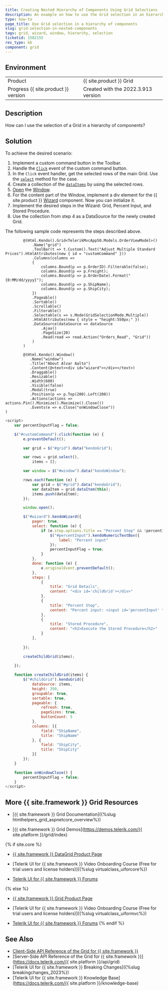 ```yaml
---
title: Creating Nested Hierarchy of Components Using Grid Selections
description: An example on how to use the Grid selection in an hierarchy of components.
type: how-to
page_title: Use Grid selection in a hierarchy of components
slug: grid-selection-in-nested-components
tags: grid, wizard, window, hierarchy, selection
ticketid: 1582155
res_type: kb
component: grid
---
```


## Environment

<table>
 <tr>
  <td>Product</td>
  <td>{{ site.product }} Grid</td>
 </tr>
 <tr>
  <td>Progress {{ site.product }} version</td>
  <td>Created with the 2022.3.913 version</td>
 </tr>
</table>

## Description

How can I use the selection of a Grid in a hierarchy of components?

## Solution

To achieve the desired scenario: 

1. Implement a custom command button in the Toolbar.
1. Handle the [`Click`](https://api.jquery.com/click/) event of the custom command button.
1. In the `Click` event handler, get the selected rows of the main Grid. Use the [`select`](https://docs.telerik.com/kendo-ui/api/javascript/ui/grid/methods/select) method for the case.
1. Create a collection of the [`dataItems`](https://docs.telerik.com/kendo-ui/api/javascript/ui/grid/methods/dataitem) by using the selected rows.
1. [Open](https://docs.telerik.com/kendo-ui/api/javascript/ui/window/methods/open) the [Window](https://demos.telerik.com/aspnet-mvc/window).
1. For the content part of the Window, implement a div element for the {{ site.product }} [Wizard](https://demos.telerik.com/aspnet-mvc/wizard) component. Now you can initialize it.
1. Implement the desired steps in the Wizard: Grid, Percent Input, and Stored Procedure.
1. Use the collection from step 4 as a DataSource for the newly created Grid.

The following sample code represents the steps described above.

```Index.cshtml
        @(Html.Kendo().Grid<TelerikMvcApp50.Models.OrderViewModel>()
            .Name("grid")
            .ToolBar(t => t.Custom().Text("Adjust Multiple Standard Prices").HtmlAttributes(new { id = "customCommand" }))
            .Columns(columns =>
            {
                columns.Bound(p => p.OrderID).Filterable(false);
                columns.Bound(p => p.Freight);
                columns.Bound(p => p.OrderDate).Format("{0:MM/dd/yyyy}");
                columns.Bound(p => p.ShipName);
                columns.Bound(p => p.ShipCity);
            })
            .Pageable()
            .Sortable()
            .Scrollable()
            .Filterable()
            .Selectable(s => s.Mode(GridSelectionMode.Multiple))
            .HtmlAttributes(new { style = "height:550px;" })
            .DataSource(dataSource => dataSource
                .Ajax()
                .PageSize(20)
                .Read(read => read.Action("Orders_Read", "Grid"))
            )
        )

        @(Html.Kendo().Window()
           .Name("window")
           .Title("About Alvar Aalto")
           .Content(@<text><div id="wizard"></div></text>)
           .Draggable()
           .Resizable()
           .Width(600)
           .Visible(false)
           .Modal(true)
           .Position(p => p.Top(200).Left(200))
           .Actions(actions => actions.Pin().Minimize().Maximize().Close())
           .Events(e => e.Close("onWindowClose"))
)
```
```JavaScript
<script>
    var percentInputFlag = false;

    $("#customCommand").click(function (e) {
        e.preventDefault();

        var grid = $("#grid").data("kendoGrid");

        var rows = grid.select(),
            items = [];

        var window = $("#window").data("kendoWindow");

        rows.each(function (e) {
            var grid = $("#grid").data("kendoGrid");
            var dataItem = grid.dataItem(this);
            items.push(dataItem);
        });

        window.open();

        $("#wizard").kendoWizard({
            pager: true,
            select: function (e) {
                if (e.step.options.title == "Percent Step" && !percentInputFlag) {
                    $("#percentInput").kendoNumericTextBox({
                        label: "Percent input"
                    });
                    percentInputFlag = true;
                }
            },
            done: function (e) {
                e.originalEvent.preventDefault();
            },
            steps: [    
                {
                    title: "Grid Details",
                    content: "<div id='childGrid'></div>"
                },
                {
                    title: "Percent Step",
                    content: "Percent input: <input id='percentInput' type='number' value='30' min='0' max='100'/>"
                },
                {
                    title: "Stored Procedure",
                    content: "<h2>Execute the Stored Procedure</h2>"
                }
            ],
            
        });

        createChildGrid(items);
        
    });

    function createChildGrid(items) {
        $("#childGrid").kendoGrid({
            dataSource: items,
            height: 350,
            groupable: true,
            sortable: true,
            pageable: {
                refresh: true,
                pageSizes: true,
                buttonCount: 5
            },
            columns: [{
                field: "ShipName",
                title: "ShipName"
            }, {
                field: "ShipCity",
                title: "ShipCity"
            }]
        });
    }

    function onWindowClose() {
        percentInputFlag = false;
    }
</script>
```

## More {{ site.framework }} Grid Resources

* [{{ site.framework }} Grid Documentation]({%slug htmlhelpers_grid_aspnetcore_overview%})

* [{{ site.framework }} Grid Demos](https://demos.telerik.com/{{ site.platform }}/grid/index)

{% if site.core %}
* [{{ site.framework }} DataGrid Product Page](https://www.telerik.com/aspnet-core-ui/grid)

* [Telerik UI for {{ site.framework }} Video Onboarding Course (Free for trial users and license holders)]({%slug virtualclass_uiforcore%})

* [Telerik UI for {{ site.framework }} Forums](https://www.telerik.com/forums/aspnet-core-ui)

{% else %}
* [{{ site.framework }} Grid Product Page](https://www.telerik.com/aspnet-mvc/grid)

* [Telerik UI for {{ site.framework }} Video Onboarding Course (Free for trial users and license holders)]({%slug virtualclass_uiformvc%})

* [Telerik UI for {{ site.framework }} Forums](https://www.telerik.com/forums/aspnet-mvc)
{% endif %}

## See Also

* [Client-Side API Reference of the Grid for {{ site.framework }}](https://docs.telerik.com/kendo-ui/api/javascript/ui/grid)
* [Server-Side API Reference of the Grid for {{ site.framework }}](https://docs.telerik.com/{{ site.platform }}/api/grid)
* [Telerik UI for {{ site.framework }} Breaking Changes]({%slug breakingchanges_2023%})
* [Telerik UI for {{ site.framework }} Knowledge Base](https://docs.telerik.com/{{ site.platform }}/knowledge-base)
